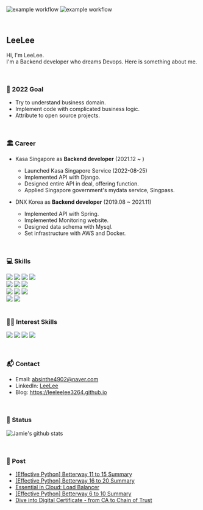 ![example workflow](https://github.com/leeleelee3264/leeleelee3264/actions/workflows/leelee_me_healthcheck.yaml/badge.svg)
![example workflow](https://github.com/leeleelee3264/twitter_project/actions/workflows/netflix.yml/badge.svg)

<br>

## LeeLee 
Hi, I'm LeeLee. <br>
I'm a Backend developer who dreams Devops. Here is something about me. <br> 

<br>

### 🥇 2022 Goal
- Try to understand business domain.  <br> 
- Implement code with complicated business logic. <br> 
- Attribute to open source projects. <br> 

<br>

### 🏛️ Career
- Kasa Singapore as **Backend developer** (2021.12 ~ )
    - Launched Kasa Singapore Service (2022-08-25)
    - Implemented API with Django.
    - Designed entire API in deal, offering function. 
    - Applied Singapore government's mydata service, Singpass.

- DNX Korea as **Backend developer** (2019.08 ~ 2021.11)
    - Implemented API with Spring.
    - Implemented Monitoring website.
    - Designed data schema with Mysql.
    - Set infrastructure with AWS and Docker.
  
  
<br>


### 💻 Skills 
<span>
      <img src="https://img.shields.io/badge/Python-FFD43B?style=for-the-badge&logo=python&logoColor=blue">
      <img src="https://img.shields.io/badge/Java-ED8B00?style=for-the-badge&logo=java&logoColor=white">
      <img src="https://img.shields.io/badge/JavaScript-323330?style=for-the-badge&logo=javascript&logoColor=F7DF1E">
      <img src="https://img.shields.io/badge/Shell_Script-121011?style=for-the-badge&logo=gnu-bash&logoColor=white">
</span>

<br>

<span>
      <img src="https://img.shields.io/badge/Django-092E20?style=for-the-badge&logo=django&logoColor=green">
      <img src="https://img.shields.io/badge/django%20rest-ff1709?style=for-the-badge&logo=django&logoColor=white">
      <img src="https://img.shields.io/badge/Spring_Boot-F2F4F9?style=for-the-badge&logo=spring-boot">
      
</span>

<br>

<span>
      <img src="https://img.shields.io/badge/Amazon_AWS-FF9900?style=for-the-badge&logo=amazonaws&logoColor=white">
      <img src="https://img.shields.io/badge/Ubuntu-E95420?style=for-the-badge&logo=ubuntu&logoColor=white">
      <img src="https://img.shields.io/badge/Docker-2CA5E0?style=for-the-badge&logo=docker&logoColor=white">
</span>

<br>

<span>
      <img src="https://img.shields.io/badge/MySQL-005C84?style=for-the-badge&logo=mysql&logoColor=white">
      <img src="https://img.shields.io/badge/redis-%23DD0031.svg?&style=for-the-badge&logo=redis&logoColor=white">
</span>

<br>
<br>


### 👩‍💻 Interest Skills
<p>
      <img src="https://img.shields.io/badge/Dart-0175C2?style=for-the-badge&logo=dart&logoColor=white">
      <img src="https://img.shields.io/badge/Flutter-02569B?style=for-the-badge&logo=flutter&logoColor=white">
      <img src="https://img.shields.io/badge/Go-00ADD8?style=for-the-badge&logo=go&logoColor=white">
      <img src="https://img.shields.io/badge/kubernetes-326ce5.svg?&style=for-the-badge&logo=kubernetes&logoColor=white">
</p>

<br>

### 📬 Contact
- Email: <a href = "mailto: absinthe4902@naver.com">absinthe4902@naver.com</a>
- LinkedIn: [LeeLee](https://www.linkedin.com/in/seungmin4035/)
- Blog: https://leeleelee3264.github.io

<br>


### 🧐 Status 

![Jamie's github stats](https://github-readme-stats.vercel.app/api?username=leeleelee3264&show_icons=true&hide_border=true&theme=radical) 

<br>

### 📝 Post
- [[Effective Python] Betterway 11 to 15 Summary](https://leeleelee3264.github.io/post/2022-10-25-effevtive-python-betterway-11-to-15/)
- [[Effective Python] Betterway 16 to 20 Summary](https://leeleelee3264.github.io/post/2022-10-29-effevtive-python-betterway-16-to-20/)
- [Essential in Cloud: Load Balancer](https://leeleelee3264.github.io/post/2022-10-24-load-balancer/)
- [[Effective Python] Betterway 6 to 10 Summary](https://leeleelee3264.github.io/post/2022-10-19-effective-python-betterway-6-10/)
- [Dive into Digital Certificate - from CA to Chain of Trust](https://leeleelee3264.github.io/post/2022-08-27-digital-certificate-part-final/)